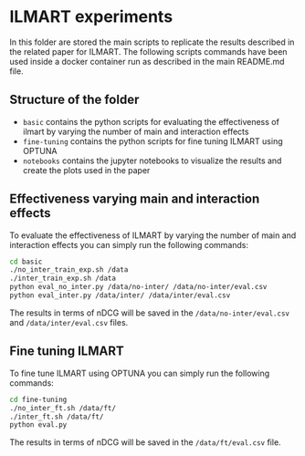 # ILMART experiments

In this folder are stored the main scripts to replicate the results described in the related paper for ILMART.
The following scripts commands have been used inside a docker container run as described in the main README.md file.

## Structure of the folder

- `basic` contains the python scripts for evaluating the effectiveness of ilmart by varying the number of main and interaction effects
- `fine-tuning` contains the python scripts for fine tuning ILMART using OPTUNA
- `notebooks` contains the jupyter notebooks to visualize the results and create the plots used in the paper

## Effectiveness varying main and interaction effects

To evaluate the effectiveness of ILMART by varying the number of main and interaction effects you can simply run the following commands:

```bash
cd basic
./no_inter_train_exp.sh /data
./inter_train_exp.sh /data
python eval_no_inter.py /data/no-inter/ /data/no-inter/eval.csv
python eval_inter.py /data/inter/ /data/inter/eval.csv
```

The results in terms of nDCG will be saved in the `/data/no-inter/eval.csv` and `/data/inter/eval.csv` files.

## Fine tuning ILMART

To fine tune ILMART using OPTUNA you can simply run the following commands:

```bash
cd fine-tuning
./no_inter_ft.sh /data/ft/
./inter_ft.sh /data/ft/
python eval.py
```

The results in terms of nDCG will be saved in the `/data/ft/eval.csv` file.